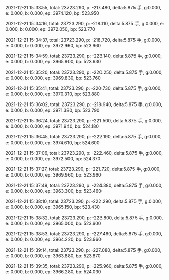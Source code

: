 2021-12-21 15:33:55, total: 23723.290, p: -217.480, delta:5.875 手, g:0.000, e: 0.000, b: 0.000, ep: 3974.120, bp: 523.950

2021-12-21 15:34:16, total: 23723.290, p: -218.110, delta:5.875 手, g:0.000, e: 0.000, b: 0.000, ep: 3972.050, bp: 523.770

2021-12-21 15:34:37, total: 23723.290, p: -218.720, delta:5.875 手, g:0.000, e: 0.000, b: 0.000, ep: 3972.960, bp: 523.960

2021-12-21 15:34:59, total: 23723.290, p: -223.140, delta:5.875 手, g:0.000, e: 0.000, b: 0.000, ep: 3965.900, bp: 523.630

2021-12-21 15:35:20, total: 23723.290, p: -220.250, delta:5.875 手, g:0.000, e: 0.000, b: 0.000, ep: 3969.830, bp: 523.760

2021-12-21 15:35:41, total: 23723.290, p: -220.730, delta:5.875 手, g:0.000, e: 0.000, b: 0.000, ep: 3970.310, bp: 523.880

2021-12-21 15:36:02, total: 23723.290, p: -218.940, delta:5.875 手, g:0.000, e: 0.000, b: 0.000, ep: 3971.380, bp: 523.790

2021-12-21 15:36:24, total: 23723.290, p: -221.500, delta:5.875 手, g:0.000, e: 0.000, b: 0.000, ep: 3971.940, bp: 524.180

2021-12-21 15:36:45, total: 23723.290, p: -222.190, delta:5.875 手, g:0.000, e: 0.000, b: 0.000, ep: 3974.610, bp: 524.600

2021-12-21 15:37:06, total: 23723.290, p: -222.460, delta:5.875 手, g:0.000, e: 0.000, b: 0.000, ep: 3972.500, bp: 524.370

2021-12-21 15:37:27, total: 23723.290, p: -221.720, delta:5.875 手, g:0.000, e: 0.000, b: 0.000, ep: 3969.960, bp: 523.960

2021-12-21 15:37:49, total: 23723.290, p: -224.380, delta:5.875 手, g:0.000, e: 0.000, b: 0.000, ep: 3963.300, bp: 523.460

2021-12-21 15:38:10, total: 23723.290, p: -222.290, delta:5.875 手, g:0.000, e: 0.000, b: 0.000, ep: 3965.150, bp: 523.430

2021-12-21 15:38:32, total: 23723.290, p: -223.800, delta:5.875 手, g:0.000, e: 0.000, b: 0.000, ep: 3965.000, bp: 523.600

2021-12-21 15:38:53, total: 23723.290, p: -227.460, delta:5.875 手, g:0.000, e: 0.000, b: 0.000, ep: 3964.220, bp: 523.960

2021-12-21 15:39:14, total: 23723.290, p: -227.080, delta:5.875 手, g:0.000, e: 0.000, b: 0.000, ep: 3963.880, bp: 523.870

2021-12-21 15:39:35, total: 23723.290, p: -225.960, delta:5.875 手, g:0.000, e: 0.000, b: 0.000, ep: 3966.280, bp: 524.030